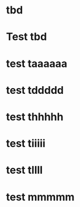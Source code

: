# tbd

# Test tbd
# test taaaaaa
# test tddddd
# test thhhhh
# test tiiiii
# test tllll
# test mmmmm

